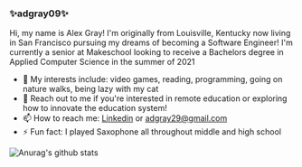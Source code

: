 ### ✨adgray09✨

<p>Hi, my name is Alex Gray! I'm originally from Louisville, Kentucky now living in San Francisco pursuing my dreams of becoming a Software Engineer! I'm currently a senior at Makeschool looking to receive a Bachelors degree in Applied Computer Science in the summer of 2021</p>

- 🔭 My interests include: video games, reading, programming, going on nature walks, being lazy with my cat
- 👯 Reach out to me if you're interested in remote education or exploring how to innovate the education system!
-  📫 How to reach me: <a href="https://www.linkedin.com/in/alexander-gray-42b439193"> Linkedin</a> or <a> adgray29@gmail.com</a>
- ⚡ Fun fact: I played Saxophone all throughout middle and high school

![Anurag's github stats](https://github-readme-stats.vercel.app/api?username=adgray09&theme=merko)

<!--
**adgray09/adgray09** is a ✨ _special_ ✨ repository because its `README.md` (this file) appears on your GitHub profile.

Here are some ideas to get you started:

- 🔭 I’m currently working on ...
- 🌱 I’m currently learning ...
- 👯 I’m looking to collaborate on ...
- 🤔 I’m looking for help with ...
- 💬 Ask me about ...
- 📫 How to reach me: ...
- 😄 Pronouns: ...
- ⚡ Fun fact: ...
-->
